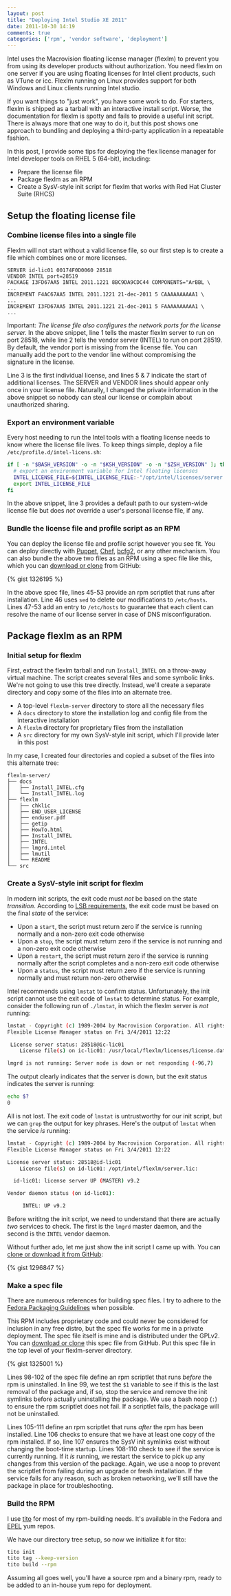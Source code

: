 ```yaml
---
layout: post
title: "Deploying Intel Studio XE 2011"
date: 2011-10-30 14:19
comments: true
categories: ['rpm', 'vendor software', 'deployment']
---
```

Intel uses the Macrovision floating license manager (flexlm)
to prevent you from using its developer products without authorization.
You need flexlm on one server if you are using floating licenses
for Intel client products, such as VTune or icc.
Flexlm running on Linux provides support for both Windows and
Linux clients running Intel studio.

If you want things to "just work", you have some work to do.
For starters, flexlm is shipped as a tarball with an interactive
install script. Worse, the documentation for flexlm is
spotty and fails to provide a useful init script.
There is always more that one way to do it, but this post
shows one approach to bundling and deploying a third-party
application in a repeatable fashion.

In this post, I provide some tips for deploying the flex license
manager for Intel developer tools on RHEL 5 (64-bit), including:

* Prepare the license file
* Package flexlm as an RPM
* Create a SysV-style init script for flexlm that works
  with Red Hat Cluster Suite (RHCS)

<!-- more -->

## Setup the floating license file ##

### Combine license files into a single file ###

Flexlm will not start without a valid license file, so
our first step is to create a file which combines
one or more licenses.

``` text /opt/intel/licenses/server.lic
SERVER id-lic01 00174F0D0060 28518
VENDOR INTEL port=28519
PACKAGE I3FD67AA5 INTEL 2011.1221 8BC9DA9CDC44 COMPONENTS="ArBBL \
...
INCREMENT F4AC67AA5 INTEL 2011.1221 21-dec-2011 5 CAAAAAAAAAA1 \
...
INCREMENT I3FD67AA5 INTEL 2011.1221 21-dec-2011 5 FAAAAAAAAAA1 \
...
```

Important: _The license file also configures the network ports
for the license server._
In the above snippet, line 1 tells the master flexlm server to run on port 28518,
while line 2 tells the vendor server (INTEL) to run on port 28519.
By default, the vendor port is missing from the license file.
You can manually add the port to the vendor line without
compromising the signature in the license.

Line 3 is the first individual license, and lines 5 & 7 indicate
the start of additional licenses. The SERVER and VENDOR lines
should appear only once in your license file.
Naturally, I changed the private information in the above snippet
so nobody can steal our license or complain about unauthorized sharing.

### Export an environment variable ###

Every host needing to run the Intel tools with a floating license
needs to know where the license file lives. To keep things simple,
deploy a file `/etc/profile.d/intel-licens.sh`:

``` bash /etc/profile.d/intel-license.sh
if [ -n "$BASH_VERSION" -o -n "$KSH_VERSION" -o -n "$ZSH_VERSION" ]; then
  # export an environment variable for Intel floating licenses
  INTEL_LICENSE_FILE=${INTEL_LICENSE_FILE:-"/opt/intel/licenses/server.lic"}
  export INTEL_LICENSE_FILE
fi
```

In the above snippet, line 3 provides a default path to our
system-wide license file but does _not_ override a user's
personal license file, if any.

### Bundle the license file and profile script as an RPM ###

You can deploy the license file and profile script however
you see fit. You can deploy directly with [Puppet](http://puppetlabs.com/),
[Chef](http://wiki.opscode.com/display/chef/Home),
[bcfg2](http://trac.mcs.anl.gov/projects/bcfg2/),
or any other mechanism. You can also bundle the above two
files as an RPM using a spec file like this, which you can
[download or clone](https://gist.github.com/1326195) from GitHub:

{% gist 1326195 %}

In the above spec file, lines 45-53 provide an rpm scriptlet
that runs after installation. Line 46 uses `sed` to delete
our modifications to `/etc/hosts`. Lines 47-53 add an entry
to `/etc/hosts` to guarantee that each client can resolve
the name of our license server in case of DNS misconfiguration.

## Package flexlm as an RPM ##

### Initial setup for flexlm ###

First, extract the flexlm tarball and run `Install_INTEL` on a
throw-away virtual machine. The script creates several files
and some symbolic links. We're not going to use this tree
directly. Instead, we'll create a separate directory and copy
some of the files into an alternate tree.

* A top-level `flexlm-server` directory to store all the necessary files
* A `docs` directory to store the installation log
  and config file from the interactive installation
* A `flexlm` directory for proprietary files from the installation
* A `src` directory for my own SysV-style init script,
  which I'll provide later in this post

In my case, I created four directories and copied a subset
of the files into this alternate tree:

    flexlm-server/
    ├── docs
    │   ├── Install_INTEL.cfg
    │   └── Install_INTEL.log 
    ├── flexlm
    │   ├── chklic
    │   ├── END_USER_LICENSE
    │   ├── enduser.pdf
    │   ├── getip
    │   ├── HowTo.html
    │   ├── Install_INTEL
    │   ├── INTEL
    │   ├── lmgrd.intel
    │   ├── lmutil
    │   └── README
    └── src

### Create a SysV-style init script for flexlm ###

In modern init scripts, the exit code must *not* be based
on the state *transition*. According to 
[LSB requirements](http://refspecs.freestandards.org/LSB_3.1.1/LSB-Core-generic/LSB-Core-generic/iniscrptact.html),
the exit code must be based on the final *state* of the service:

* Upon a `start`, the script must return zero if
  the service is running normally
  and a non-zero exit code otherwise
* Upon a `stop`, the script must return zero if the service
  is not running and a non-zero exit code otherwise
* Upon a `restart`, the script must return zero if the service
  is running normally after the script completes
  and a non-zero exit code otherwise
* Upon a `status`, the script must return zero if the service
  is running normally and must return non-zero otherwise

Intel recommends using `lmstat` to confirm status.
Unfortunately, the init script cannot use the exit code of `lmstat`
to determine status.
For example, consider the following run of `./lmstat`,
in which the flexlm server is *not* running:

``` bash Output of lmstat when server is not running
lmstat - Copyright (c) 1989-2004 by Macrovision Corporation. All rights reserved.
Flexible License Manager status on Fri 3/4/2011 12:22

 License server status: 28518@ic-lic01
    License file(s) on ic-lic01: /usr/local/flexlm/licenses/license.dat:@id-lic01:server.lic:

lmgrd is not running: Server node is down or not responding (-96,7)
```

The output clearly indicates that the server is down, but
the exit status indicates the server is running:

``` bash Wrong exit status when server is not running
echo $?
0
```

All is not lost.
The exit code of `lmstat` is untrustworthy for our init script,
but we can `grep` the output for key phrases.
Here's the output of `lmstat` when the service _is_ running:

``` bash Output of lmstat when server is running normally
lmstat - Copyright (c) 1989-2004 by Macrovision Corporation. All rights reserved.
Flexible License Manager status on Fri 3/4/2011 12:22

License server status: 28518@id-lic01
    License file(s) on id-lic01: /opt/intel/flexlm/server.lic:

  id-lic01: license server UP (MASTER) v9.2

Vendor daemon status (on id-lic01):

     INTEL: UP v9.2
```

Before writitng the init script, we need to understand that
there are actually *two* services to check.
The first is  the `lmgrd` master daemon, and
the second is the `INTEL` vendor daemon.

Without further ado, let me just show the init script I came up with.
You can [clone or download it from GitHub](https://gist.github.com/1296847):

{% gist 1296847 %}

### Make a spec file ###

There are numerous references for building spec files.
I try to adhere to the
[Fedora Packaging Guidelines](http://fedoraproject.org/wiki/Packaging:Guidelines)
when possible.

This RPM includes proprietary code and could
never be considered for inclusion in any free distro, but
the spec file works for me in a private deployment.
The spec file itself is mine and is distributed under the GPLv2.
You can [download or clone](https://gist.github.com/1325001)
this spec file from GitHub.
Put this spec file in the top level of your flexlm-server directory.

{% gist 1325001 %}

Lines 98-102 of the spec file define an rpm scriptlet that
runs _before_ the rpm is uninstalled. In line 99, we test
the `$1` variable to see if this is the last removal of the package
and, if so, stop the service and remove the init symlinks before
actually uninstalling the package. We use a bash noop (`:`)
to ensure the rpm scriptlet does not fail. If a scriptlet fails,
the package will not be uninstalled.

Lines 105-111 define an rpm scriptlet that runs _after_ the
rpm has been installed. Line 106 checks to ensure that we
have at least one copy of the rpm installed. If so, line 107
ensures the SysV init symlinks exist without changing the
boot-time startup. Lines 108-110 check to see if the service
is currently running. If it _is_ running, we restart the
service to pick up any changes from this version of the package.
Again, we use a noop to prevent the scriptlet from failing
during an upgrade or fresh installation. If the service fails
for any reason, such as broken networking, we'll still have
the package in place for troubleshooting.

### Build the RPM ###

I use [tito](https://github.com/dgoodwin/tito) for most of my
rpm-building needs.
It's available in the Fedora and [EPEL](http://fedoraproject.org/wiki/EPEL)
yum repos.

We have our directory tree setup, so now we initialize it for tito:

``` bash Build with tito
tito init
tito tag --keep-version
tito build --rpm
```

Assuming all goes well, you'll have a source rpm and a binary rpm,
ready to be added to an in-house yum repo for deployment.
